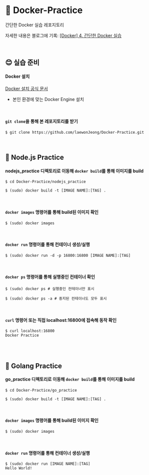 # 🐋 Docker-Practice

간단한 Docker 실습 레포지토리

자세한 내용은 블로그에 기록: [[Docker] 4. 간단한 Docker 실습](https://laewonjeong.tistory.com/14)

<br/>

## 😊 실습 준비
#### **Docker 설치**
[Docker 설치 공식 문서](https://docs.docker.com/engine/install/)
- 본인 환경에 맞는 Docker Engine 설치
<br/>

#### **`git clone`을 통해 본 레포지토리를 받기**
```shell
$ git clone https://github.com/laewonJeong/Docker-Practice.git
```

<br/>

## 🔷 Node.js Practice

#### **nodejs_practice 디렉토리로 이동해 `docker build`를 통해 이미지를 build**
```shell
$ cd Docker-Practice/nodejs_practice

$ (sudo) docker build -t [IMAGE NAME]:[TAG] .
```

<br/>

#### **`docker images` 명령어를 통해 build된 이미지 확인**
```shell
$ (sudo) docker images
```

<br/>

#### **`docker run` 명령어를 통해 컨테이너 생성/실행**
```shell
$ (sudo) docker run -d -p 16800:16800 [IMAGE NAME]:[TAG]
```

<br/>

#### **`docker ps` 명령어를 통해 실행중인 컨테이너 확인**
```shell
$ (sudo) docker ps # 실행중인 컨테이너만 표시

$ (sudo) docker ps -a # 중지된 컨테이너도 모두 표시
```

<br/>

#### **`curl` 명령어 또는 직접 localhost:16800에 접속해 동작 확인**
```shell
$ curl localhost:16800
Docker Practice
```
<br/><br/>
## 🔷 Golang Practice

#### **go_practice 디렉토리로 이동해 `docker build`를 통해 이미지를 build**
```shell
$ cd Docker-Practice/go_practice

$ (sudo) docker build -t [IMAGE NAME]:[TAG] .
```

<br/>

#### **`docker images` 명령어를 통해 build된 이미지 확인**
```shell
$ (sudo) docker images
```

<br/>

#### **`docker run` 명령어를 통해 컨테이너 생성/실행**
```shell
$ (sudo) docker run [IMAGE NAME]:[TAG]
Hello World!
```
